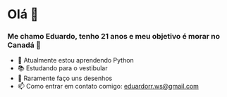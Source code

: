 # Olá 👋

### Me chamo Eduardo, tenho 21 anos e meu objetivo é morar no Canadá 🍁

- 🌱 Atualmente estou aprendendo Python
- 📚 Estudando para o vestibular
- 🎨 Raramente faço uns desenhos
- 📫 Como entrar em contato comigo: eduardorr.ws@gmail.com
